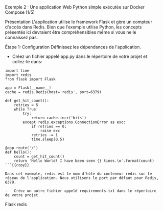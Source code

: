 Exemple 2 : Une application Web Python simple exécutée sur Docker Compose (1/5)

Présentation
L'application utilise le framework Flask et gère un compteur d'accès dans Redis. Bien que l'exemple utilise Python, les concepts présentés ici devraient être compréhensibles même si vous ne le connaissez pas.

Étape 1: Configuration 
Définissez les dépendances de l'application.

-	Créez un fichier appelé app.py dans le répertoire de votre projet et collez-le dans:
```
import time
import redis
from flask import Flask

app = Flask(__name__)
cache = redis.Redis(host='redis', port=6379)

def get_hit_count():
    retries = 5
    while True:
        try:
            return cache.incr('hits')
        except redis.exceptions.ConnectionError as exc:
            if retries == 0:
                raise exc
            retries -= 1
            time.sleep(0.5)

@app.route('/')
def hello():
    count = get_hit_count()
    return 'Hello World! I have been seen {} times.\n'.format(count)
```{{copy}}

Dans cet exemple, redis est le nom d'hôte du conteneur redis sur le réseau de l'application. Nous utilisons le port par défaut pour Redis, 6379.

-	Créez un autre fichier appelé requirements.txt dans le répertoire de votre projet

```
Flask
redis
```{{copy}} 